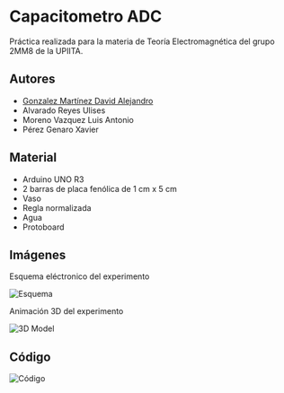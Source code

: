 
# Capacitometro ADC

Práctica realizada para la materia de Teoría Electromagnética del grupo 2MM8 de la UPIITA.


## Autores

- [Gonzalez Martínez David Alejandro](https://github.com/DavidGlzMtz)
- Alvarado Reyes Ulises
- Moreno Vazquez Luis Antonio
- Pérez Genaro Xavier


## Material

- Arduino UNO R3
- 2 barras de placa fenólica de 1 cm x 5 cm
- Vaso
- Regla normalizada
- Agua
- Protoboard
## Imágenes

Esquema eléctronico del experimento

![Esquema](https://live.staticflickr.com/65535/52140926107_2a1722531b_o.png)

Animación 3D del experimento

![3D Model](https://media3.giphy.com/media/AmhXeqi6Q4mHM1poco/giphy.gif?cid=790b7611f749da500bea4b54484aea6920f05bae98141cab&rid=giphy.gif&ct=g)


## Código

![Código](https://live.staticflickr.com/65535/52142173364_7548c94354_o.png)
